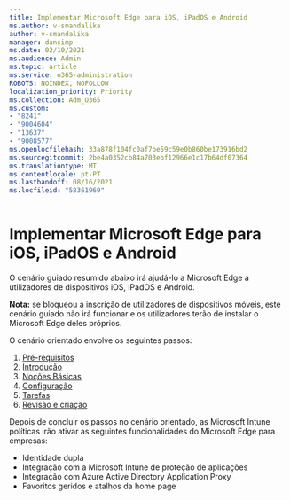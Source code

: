```yaml
---
title: Implementar Microsoft Edge para iOS, iPadOS e Android
ms.author: v-smandalika
author: v-smandalika
manager: dansimp
ms.date: 02/10/2021
ms.audience: Admin
ms.topic: article
ms.service: o365-administration
ROBOTS: NOINDEX, NOFOLLOW
localization_priority: Priority
ms.collection: Adm_O365
ms.custom:
- "8241"
- "9004604"
- "13637"
- "9008577"
ms.openlocfilehash: 33a878f104fc0af7be59c59e0b860be173916bd2
ms.sourcegitcommit: 2be4a0352cb84a703ebf12966e1c17b64df07364
ms.translationtype: MT
ms.contentlocale: pt-PT
ms.lasthandoff: 08/16/2021
ms.locfileid: "58361969"
---
```

# <a name="deploy-microsoft-edge-to-ios-ipados-and-android"></a>Implementar Microsoft Edge para iOS, iPadOS e Android

O cenário guiado resumido abaixo irá ajudá-lo a Microsoft Edge a utilizadores de dispositivos iOS, iPadOS e Android.

**Nota:** se bloqueou a inscrição de utilizadores de dispositivos móveis, este cenário guiado não irá funcionar e os utilizadores terão de instalar o Microsoft Edge deles próprios.

O cenário orientado envolve os seguintes passos:

1. [Pré-requisitos](https://docs.microsoft.com/mem/intune/fundamentals/guided-scenarios-edge#prerequisites)
2. [Introdução](https://docs.microsoft.com/mem/intune/fundamentals/guided-scenarios-edge#step-1---introduction)
3. [Noções Básicas](https://docs.microsoft.com/mem/intune/fundamentals/guided-scenarios-edge#step-2---basics)
4. [Configuração](https://docs.microsoft.com/mem/intune/fundamentals/guided-scenarios-edge#step-3---configuration)
5. [Tarefas](https://docs.microsoft.com/mem/intune/fundamentals/guided-scenarios-edge#step-4---assignments)
6. [Revisão e criação](https://docs.microsoft.com/mem/intune/fundamentals/guided-scenarios-edge#step-5---review--create)

Depois de concluir os passos no cenário orientado, as Microsoft Intune políticas irão ativar as seguintes funcionalidades do Microsoft Edge para empresas:

- Identidade dupla
- Integração com a Microsoft Intune de proteção de aplicações
- Integração com Azure Active Directory Application Proxy
- Favoritos geridos e atalhos da home page
